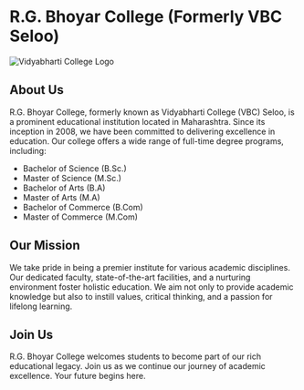 # R.G. Bhoyar College (Formerly VBC Seloo)

![Vidyabharti College Logo](https://img.shields.io/badge/Vidyabharti%20College-Established%20in%202008-blue)

## About Us

R.G. Bhoyar College, formerly known as Vidyabharti College (VBC) Seloo, is a prominent educational institution located in Maharashtra. Since its inception in 2008, we have been committed to delivering excellence in education. Our college offers a wide range of full-time degree programs, including:

- Bachelor of Science (B.Sc.)
- Master of Science (M.Sc.)
- Bachelor of Arts (B.A)
- Master of Arts (M.A)
- Bachelor of Commerce (B.Com)
- Master of Commerce (M.Com)

## Our Mission

We take pride in being a premier institute for various academic disciplines. Our dedicated faculty, state-of-the-art facilities, and a nurturing environment foster holistic education. We aim not only to provide academic knowledge but also to instill values, critical thinking, and a passion for lifelong learning.

## Join Us

R.G. Bhoyar College welcomes students to become part of our rich educational legacy. Join us as we continue our journey of academic excellence. Your future begins here.